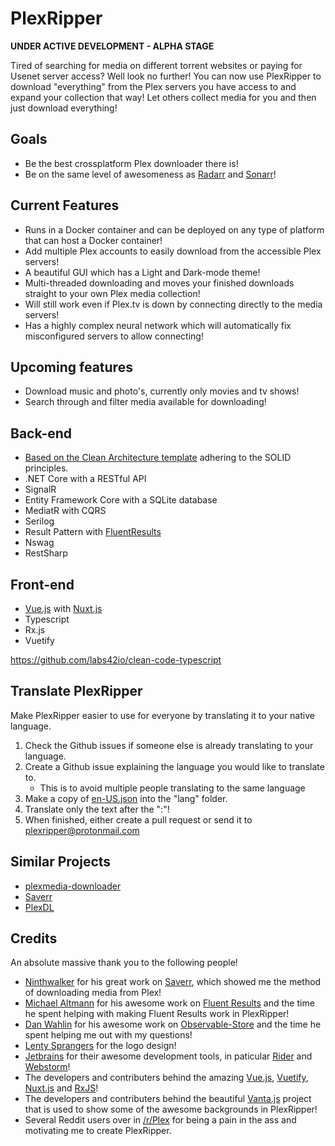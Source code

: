 # PlexRipper

**UNDER ACTIVE DEVELOPMENT - ALPHA STAGE**

Tired of searching for media on different torrent websites or paying for Usenet server access? Well look no further! You can now use PlexRipper to download "everything" from the Plex servers you have access to and expand your collection that way! Let others collect media for you and then just download everything!

## Goals

- Be the best crossplatform Plex downloader there is!
- Be on the same level of awesomeness as [Radarr](https://github.com/Radarr/Radarr) and [Sonarr](https://github.com/Sonarr/Sonarr)!

## Current Features

- Runs in a Docker container and can be deployed on any type of platform that can host a Docker container!
- Add multiple Plex accounts to easily download from the accessible Plex servers!
- A beautiful GUI which has a Light and Dark-mode theme!
- Multi-threaded downloading and moves your finished downloads straight to your own Plex media collection!
- Will still work even if Plex.tv is down by connecting directly to the media servers!
- Has a highly complex neural network which will automatically fix misconfigured servers to allow connecting!
  
## Upcoming features

- Download music and photo's, currently only movies and tv shows!
- Search through and filter media available for downloading!

## Back-end

- [Based on the Clean Architecture template](https://github.com/jasontaylordev/CleanArchitecture) adhering to the SOLID principles.
- .NET Core with a RESTful API
- SignalR
- Entity Framework Core with a SQLite database
- MediatR with CQRS
- Serilog
- Result Pattern with [FluentResults](https://github.com/altmann/FluentResults)
- Nswag
- RestSharp

## Front-end

- [Vue.js](https://vuejs.org/) with [Nuxt.js](https://nuxtjs.org/)
- Typescript
- Rx.js
- Vuetify

https://github.com/labs42io/clean-code-typescript

## Translate PlexRipper

Make PlexRipper easier to use for everyone by translating it to your native language.

1. Check the Github issues if someone else is already translating to your language.
2. Create a Github issue explaining the language you would like to translate to.
   - This is to avoid multiple people translating to the same language
3. Make a copy of [en-US.json](https://github.com/PlexRipper/PlexRipper/tree/master/src/WebUI/src/lang) into the "lang" folder.
4. Translate only the text after the ":"!
5. When finished, either create a pull request or send it to  [plexripper@protonmail.com](mailto:plexripper@protonmail.com?subject=[PlexRipper%20Translation])

## Similar Projects

- [plexmedia-downloader](https://github.com/codedninja/plexmedia-downloader)
- [Saverr](https://github.com/ninthwalker/saverr)
- [PlexDL](https://github.com/BRH-Media/PlexDL)
  
## Credits

An absolute massive thank you to the following people!

- [Ninthwalker](https://github.com/ninthwalker) for his great work on [Saverr](https://github.com/ninthwalker/saverr), which showed me the method of downloading media from Plex!
- [Michael Altmann](https://github.com/altmann) for his awesome work on [Fluent Results](https://github.com/altmann/FluentResults) and the time he spent helping with making Fluent Results work in PlexRipper!
- [Dan Wahlin](https://github.com/DanWahlin) for his awesome work on [Observable-Store](https://github.com/DanWahlin/Observable-Store) and the time he spent helping me out with my questions!
- [Lenty Sprangers](https://github.com/LentySprangers) for the logo design!
- [Jetbrains](https://www.jetbrains.com/) for their awesome development tools, in paticular [Rider](https://www.jetbrains.com/rider/) and [Webstorm](https://www.jetbrains.com/webstorm/)!
- The developers and contributers behind the amazing [Vue.js](https://vuejs.org/), [Vuetify](https://vuetifyjs.com/en/), [Nuxt.js](https://nuxtjs.org/) and [RxJS](https://www.learnrxjs.io/)!
- The developers and contributers behind the beautiful [Vanta.js](https://www.vantajs.com/) project that is used to show some of the awesome backgrounds in PlexRipper!
- Several Reddit users over in [/r/Plex](https://old.reddit.com/r/PleX/) for being a pain in the ass and motivating me to create PlexRipper.

